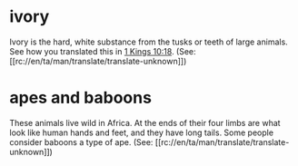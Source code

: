 # ivory

Ivory is the hard, white substance from the tusks or teeth of large animals. See how you translated this in [1 Kings 10:18](./18.md). (See: [[rc://en/ta/man/translate/translate-unknown]])

# apes and baboons

These animals live wild in Africa. At the ends of their four limbs are what look like human hands and feet, and they have long tails. Some people consider baboons a type of ape. (See: [[rc://en/ta/man/translate/translate-unknown]])

